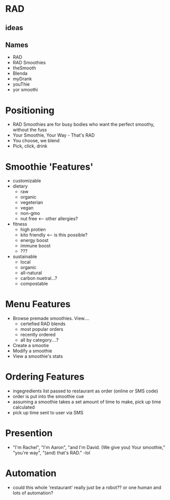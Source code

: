 # RAD
## ideas

## Names
* RAD
* RAD Smoothies
* theSmooth
* Blenda
* myDrank
* youThie
* yor smoothi

# Positioning
* RAD Smoothies are for busy bodies who want the perfect smoothy, without the fuss
* Your Smoothie, Your Way - That's RAD
* You choose, we blend
* Pick, click, drink

# Smoothie 'Features'
* customizable
* dietary  
    * raw
    * organic
    * vegeterian 
    * vegan 
    * non-gmo 
    * nut free <-- other allergies?
* fitness 
    * high protien
    * kito friendly <-- is this possible?
    * energy boost
    * immune boost
    * ???
* sustainable
    * local
    * organic
    * all-natural
    * carbon nuetral...?
    * compostable

# Menu Features
* Browse premade smoothies. View....
    * certefied RAD blends
    * most popular orders
    * recently ordered
    * all by category....?
* Create a smootie
* Modify a smoothie
* View a smoothie's stats

# Ordering Features
* ingegredients list passed to restaurant as order (online or SMS code)
* order is put into the smoothie cue 
* assuming a smoothie takes a set amount of time to make, pick up time calculated
* pick up time sent to user via SMS




# Presention
* "I'm Rachel", "I'm Aaron", "and I'm David. (We give you) Your smoothie," "you're way", "(and) that's RAD." -lol

# Automation
* could this whole 'restaurant' really just be a robot?? or one human and lots of automation? 

